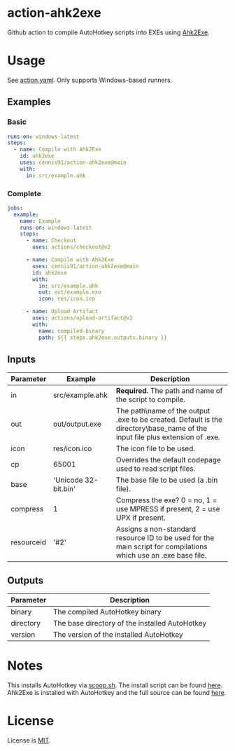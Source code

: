 # action-ahk2exe

Github action to compile AutoHotkey scripts into EXEs using [Ahk2Exe](https://www.autohotkey.com/docs/Scripts.htm#ahk2exe).

# Usage

See [action.yaml](action.yaml). Only supports Windows-based runners.

## Examples

### Basic
```yaml
runs-on: windows-latest
steps:
  - name: Compile with Ahk2Exe
    id: ahk2exe
    uses: cennis91/action-ahk2exe@main
    with:
      in: src/example.ahk
```

### Complete
```yaml
jobs:
  example:
    name: Example
    runs-on: windows-latest
    steps:
      - name: Checkout
        uses: actions/checkout@v2

      - name: Compile with Ahk2Exe
        uses: cennis91/action-ahk2exe@main
        id: ahk2exe
        with:
          in: src/example.ahk
          out: out/example.exe
          icon: res/icon.ico

      - name: Upload Artifact
        uses: actions/upload-artifact@v2
        with:
          name: compiled-binary
          path: ${{ steps.ahk2exe.outputs.binary }}
```

## Inputs

| Parameter  | Example              | Description |
| ---------- | -------------------- | ----------- |
| in         | src/example.ahk      | **Required.** The path and name of the script to compile. |
| out        | out/output.exe       | The path\name of the output .exe to be created. Default is the directory\base_name of the input file plus extension of .exe. |
| icon       | res/icon.ico         | The icon file to be used. |
| cp         | 65001                | Overrides the default codepage used to read script files. |
| base       | 'Unicode 32-bit.bin' | The base file to be used (a .bin file). |
| compress   | 1                    | Compress the exe? 0 = no, 1 = use MPRESS if present, 2 = use UPX if present. |
| resourceid | '#2'                 | Assigns a non-standard resource ID to be used for the main script for compilations which use an .exe base file. |

## Outputs

| Parameter  | Description |
| ---------- | ----------- |
| binary     | The compiled AutoHotkey binary |
| directory  | The base directory of the installed AutoHotkey |
| version    | The version of the installed AutoHotkey |

# Notes

This installs AutoHotkey via [scoop.sh](https://scoop.sh/). The install script can be found [here](https://github.com/lukesampson/scoop-extras/blob/master/bucket/autohotkey.json). Ahk2Exe is installed with AutoHotkey and the full source can be found [here](https://github.com/AutoHotkey/Ahk2Exe).

# License

License is [MIT](LICENSE.md).
